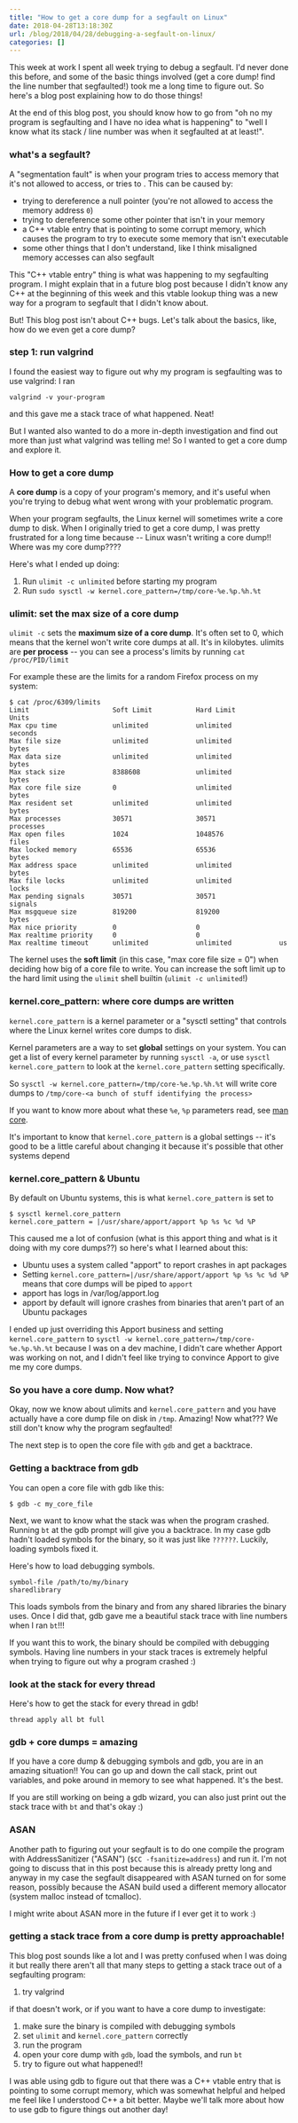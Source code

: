 ```yaml
---
title: "How to get a core dump for a segfault on Linux"
date: 2018-04-28T13:18:30Z
url: /blog/2018/04/28/debugging-a-segfault-on-linux/
categories: []
---
```


This week at work I spent all week trying to debug a segfault. I'd never done this before, and some
of the basic things involved (get a core dump! find the line number that segfaulted!) took me a long
time to figure out. So here's a blog post explaining how to do those things!

At the end of this blog post, you should know how to go from "oh no my program is segfaulting and I
have no idea what is happening" to "well I know what its stack / line number was when it segfaulted
at at least!".

### what's a segfault?

A "segmentation fault" is when your program tries to access memory that it's not allowed to access,
or tries to .
This can be caused by:

* trying to dereference a null pointer (you're not allowed to access the memory address `0`)
* trying to dereference some other pointer that isn't in your memory
* a C++ vtable entry that is pointing to some corrupt memory, which causes the program to try to
  execute some memory that isn't executable 
* some other things that I don't understand, like I think misaligned memory accesses can also
  segfault

This "C++ vtable entry" thing is what was happening to my segfaulting program. I might explain that
in a future blog post because I didn't know any C++ at the beginning of this week and this vtable
lookup thing was a new way for a program to segfault that I didn't know about.

But! This blog post isn't about C++ bugs. Let's talk about the basics, like, how do we even get a
core dump?

### step 1: run valgrind

I found the easiest way to figure out why my program is segfaulting was to use valgrind: I ran

```
valgrind -v your-program
```

and this gave me a stack trace of what happened. Neat!

But I wanted also wanted to do a more in-depth investigation and find out more than just what
valgrind was telling me! So I wanted to get a core dump and explore it.

### How to get a core dump

A **core dump** is a copy of your program's memory, and it's useful when you're trying to debug what
went wrong with your problematic program.

When your program segfaults, the Linux kernel will sometimes write a core dump to disk. When I
originally tried to get a core dump, I was pretty frustrated for a long time because -- Linux wasn't
writing a core dump!! Where was my core dump????

Here's what I ended up doing:

1. Run `ulimit -c unlimited` before starting my program
2. Run `sudo sysctl -w kernel.core_pattern=/tmp/core-%e.%p.%h.%t`

### ulimit: set the max size of a core dump

`ulimit -c` sets the **maximum size of a core dump**. It's often set to 0, which means that the
kernel won't write core dumps at all. It's in kilobytes. ulimits are **per process** -- you can see
a process's limits by running `cat /proc/PID/limit`

For example these are the limits for a random Firefox process on my system:

```
$ cat /proc/6309/limits 
Limit                     Soft Limit           Hard Limit           Units     
Max cpu time              unlimited            unlimited            seconds   
Max file size             unlimited            unlimited            bytes     
Max data size             unlimited            unlimited            bytes     
Max stack size            8388608              unlimited            bytes     
Max core file size        0                    unlimited            bytes     
Max resident set          unlimited            unlimited            bytes     
Max processes             30571                30571                processes 
Max open files            1024                 1048576              files     
Max locked memory         65536                65536                bytes     
Max address space         unlimited            unlimited            bytes     
Max file locks            unlimited            unlimited            locks     
Max pending signals       30571                30571                signals   
Max msgqueue size         819200               819200               bytes     
Max nice priority         0                    0                    
Max realtime priority     0                    0                    
Max realtime timeout      unlimited            unlimited            us   
```

The kernel uses the **soft limit** (in this case, "max core file size = 0") when deciding how big of
a core file to write. You can increase the soft limit up to the hard limit using the `ulimit` shell
builtin (`ulimit -c unlimited`!)

### kernel.core_pattern: where core dumps are written

`kernel.core_pattern` is a kernel parameter or a "sysctl setting" that controls where the Linux
kernel writes core dumps to disk.

Kernel parameters are a way to set **global** settings on your system.  You can get a list of every
kernel parameter by running `sysctl -a`, or use `sysctl kernel.core_pattern` to look at the
`kernel.core_pattern` setting specifically.

So `sysctl -w kernel.core_pattern=/tmp/core-%e.%p.%h.%t` will write core dumps to `/tmp/core-<a bunch of stuff identifying the process>`

If you want to know more about what these `%e`, `%p` parameters read, see [man core](http://man7.org/linux/man-pages/man5/core.5.html).

It's important to know that `kernel.core_pattern` is a global settings -- it's good to be a little
careful about changing it because it's possible that other systems depend 


### kernel.core_pattern & Ubuntu

By default on Ubuntu systems, this is what `kernel.core_pattern` is set to

```
$ sysctl kernel.core_pattern
kernel.core_pattern = |/usr/share/apport/apport %p %s %c %d %P
```

This caused me a lot of confusion (what is this apport thing and what is it doing with my core
dumps??) so here's what I learned about this:

* Ubuntu uses a system called "apport" to report crashes in apt packages
* Setting `kernel.core_pattern=|/usr/share/apport/apport %p %s %c %d %P` means that core dumps will
  be piped to `apport`
* apport has logs in /var/log/apport.log
* apport by default will ignore crashes from binaries that aren't part of an Ubuntu packages

I ended up just overriding this Apport business and setting `kernel.core_pattern` to `sysctl -w kernel.core_pattern=/tmp/core-%e.%p.%h.%t` because I was on a dev machine, I didn't care whether Apport was working on not, and I didn't feel like trying to convince Apport to give me my core dumps.

### So you have a core dump. Now what?

Okay, now we know about ulimits and `kernel.core_pattern` and you have actually have a core dump
file on disk in `/tmp`. Amazing! Now what??? We still don't know why the program segfaulted!

The next step is to open the core file with `gdb` and get a backtrace.

### Getting a backtrace from gdb

You can open a core file with gdb like this:

```
$ gdb -c my_core_file
```

Next, we want to know what the stack was when the program crashed. Running `bt` at
the gdb prompt will give you a backtrace. In my case gdb hadn't loaded symbols for the binary, so it
was just like `??????`. Luckily, loading symbols fixed it.

Here's how to load debugging symbols.

```
symbol-file /path/to/my/binary
sharedlibrary
```

This loads symbols from the binary and from any shared libraries the binary uses. Once I did that,
gdb gave me a beautiful stack trace with line numbers when I ran `bt`!!!

If you want this to work, the binary should be compiled with debugging symbols. Having line numbers
in your stack traces is extremely helpful when trying to figure out why a program crashed :)

### look at the stack for every thread

Here's how to get the stack for every thread in gdb! 

```
thread apply all bt full
```

### gdb + core dumps = amazing

If you have a core dump & debugging symbols and gdb, you are in an amazing situation!! You can go up
and down the call stack, print out variables, and poke around in memory to see what happened. It's
the best.

If you are still working on being a gdb wizard, you can also just print out the stack trace with
`bt` and that's okay :)

### ASAN

Another path to figuring out your segfault is to do one compile the program with AddressSanitizer
("ASAN") (`$CC -fsanitize=address`) and run it.  I'm not going to discuss that in this post because
this is already pretty long and anyway in my case the segfault disappeared with ASAN turned on for
some reason, possibly because the ASAN build used a different memory allocator (system malloc
instead of tcmalloc).

I might write about ASAN more in the future if I ever get it to work :)

### getting a stack trace from a core dump is pretty approachable!

This blog post sounds like a lot and I was pretty confused when I was doing it but really there
aren't all that many steps to getting a stack trace out of a segfaulting program:

1. try valgrind

if that doesn't work, or if you want to have a core dump to investigate:

1. make sure the binary is compiled with debugging symbols
1. set `ulimit` and `kernel.core_pattern` correctly
1. run the program
1. open your core dump with `gdb`, load the symbols, and run `bt`
1. try to figure out what happened!!

I was able using gdb to figure out that there was a C++ vtable entry that is pointing to some
corrupt memory, which was somewhat helpful and helped me feel like I understood C++ a bit better.
Maybe we'll talk more about how to use gdb to figure things out another day!
